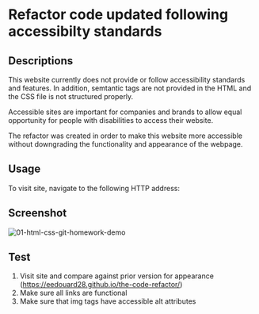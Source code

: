 # Refactor code updated following accessibilty standards

## Descriptions

This website currently does not provide or follow accessibility standards and features. In addition, semtantic tags are not provided in the HTML and the CSS file is not structured properly.

Accessible sites are important for companies and brands to allow equal opportunity for people with disabilities to access their website.

The refactor was created in order to make this website more accessible without downgrading the functionality and appearance of the webpage.

## Usage

To visit site, navigate to the following HTTP address:

## Screenshot

![01-html-css-git-homework-demo](https://user-images.githubusercontent.com/111817163/191649699-ef353bc9-04c1-48f3-9d7e-dd11a959f4b0.png)

## Test

1. Visit site and compare against prior version for appearance (https://eedouard28.github.io/the-code-refactor/)
2. Make sure all links are functional
3. Make sure that img tags have accessible alt attributes
